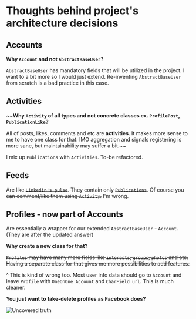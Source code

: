 # Thoughts behind project's architecture decisions


## **Accounts**

**Why `Account` and not `AbstractBaseUser`?**

`AbstractBaseUser` has mandatory fields that will be utilized in the project.
I want to a bit more so I would just extend. Re-inventing `AbstractBaseUser` from scratch is a bad practice in this case.


## **Activities**

~~**Why `Activity` of all types and not concrete classes ex. `ProfilePost`, `PublicationLike`?**

All of posts, likes, comments and etc are __activities__. It makes more sense to me to have one class for that.
IMO aggregation and signals registering is more sane, but maintainability may suffer a bit.~~

I mix up `Publications` with `Activities`. To-be refactored.


## **Feeds**

~~Are like `Linkedin's pulse`. They contain only `Publications`. Of course you can comment/like them using `Activity`.~~
I'm wrong.


## **Profiles** - now part of **Accounts**

Are essentially a wrapper for our extended `AbstractBaseUser` - `Account`. (They are after the updated answer)

**Why create a new class for that?**

~~`Profiles` may have many more fields like `interests`, `groups`, `photos` and etc.
Having a separate class for that gives me more possibilities to add features.~~

^ This is kind of wrong too. Most user info data should go to `Account` and leave `Profile` with `OneOnOne Account` and `CharField url`.
This is much cleaner.


**You just want to fake-delete profiles as Facebook does?**

![Uncovered truth](http://www.court-records.net/animation/atmey-damage.gif "Uncovered truth")

